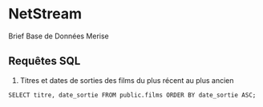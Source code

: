 # NetStream
Brief Base de Données Merise


## Requêtes SQL

1. Titres et dates de sorties des films du plus récent au plus ancien
```  
SELECT titre, date_sortie FROM public.films ORDER BY date_sortie ASC;
```
